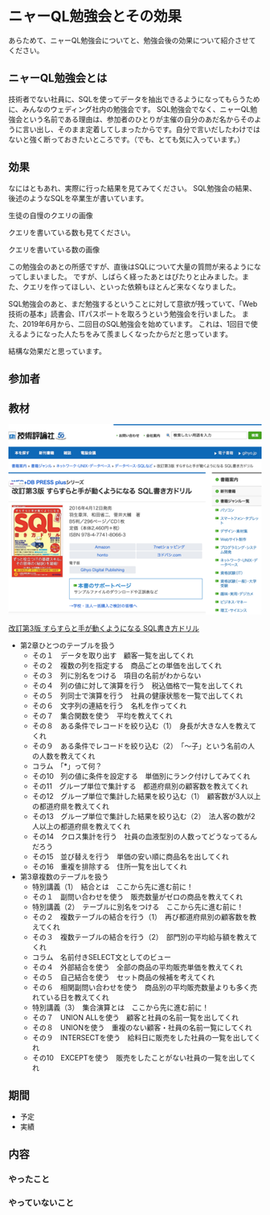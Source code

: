 # ニャーQL勉強会とその効果

あらためて、ニャーQL勉強会についてと、勉強会後の効果について紹介させてください。

## ニャーQL勉強会とは

技術者でない社員に、SQLを使ってデータを抽出できるようになってもらうために、みんなのウェディング社内の勉強会です。
SQL勉強会でなく、ニャーQL勉強会という名前である理由は、参加者のひとりが主催の自分のあだ名からそのように言い出し、そのまま定着してしまったからです。自分で言いだしたわけではないと強く断っておきたいところです。（でも、とても気に入っています。）

## 効果

なにはともあれ、実際に行った結果を見てみてください。
SQL勉強会の結果、後述のようなSQLを卒業生が書いています。

生徒の自慢のクエリの画像

クエリを書いている数も見てください。

クエリを書いている数の画像

この勉強会のあとの所感ですが、直後はSQLについて大量の質問が来るようになってしまいました。
ですが、しばらく経ったあとはぴたりと止みました。また、クエリを作ってほしい、といった依頼もほとんど来なくなりました。

SQL勉強会のあと、まだ勉強するということに対して意欲が残っていて、「Web技術の基本」読書会、ITパスポートを取ろうという勉強会を行いました。
また、2019年6月から、二回目のSQL勉強会を始めています。
これは、1回目で使えるようになった人たちをみて羨ましくなったからだと思っています。

結構な効果だと思っています。

## 参加者

## 教材

![改訂第3版 すらすらと手が動くようになる SQL書き方ドリル](../images/1_02_about_meowql_and_result/sql_drill.png)

[改訂第3版 すらすらと手が動くようになる SQL書き方ドリル](https://gihyo.jp/book/2016/978-4-7741-8066-3)

- 第2章ひとつのテーブルを扱う
  - その１　データを取り出す　顧客一覧を出してくれ
  - その２　複数の列を指定する　商品ごとの単価を出してくれ
  - その３　列に別名をつける　項目の名前がわからない
  - その４　列の値に対して演算を行う　税込価格で一覧を出してくれ
  - その５　列同士で演算を行う　社員の健康状態を一覧で出してくれ
  - その６　文字列の連結を行う　名札を作ってくれ
  - その７　集合関数を使う　平均を教えてくれ
  - その８　ある条件でレコードを絞り込む（1）　身長が大きな人を教えてくれ
  - その９　ある条件でレコードを絞り込む（2）　「〜子」という名前の人の人数を教えてくれ
  - コラム　「*」って何？
  - その10　列の値に条件を設定する　単価別にランク付けしてみてくれ
  - その11　グループ単位で集計する　都道府県別の顧客数を教えてくれ
  - その12　グループ単位で集計した結果を絞り込む（1）　顧客数が3人以上の都道府県を教えてくれ
  - その13　グループ単位で集計した結果を絞り込む（2）　法人客の数が2人以上の都道府県を教えてくれ
  - その14　クロス集計を行う　社員の血液型別の人数ってどうなってるんだろう
  - その15　並び替えを行う　単価の安い順に商品名を出してくれ
  - その16　重複を排除する　住所一覧を出してくれ
- 第3章複数のテーブルを扱う
  - 特別講義（1）　結合とは　ここから先に進む前に！
  - その１　副問い合わせを使う　販売数量がゼロの商品を教えてくれ
  - 特別講義（2）　テーブルに別名をつける　ここから先に進む前に！
  - その２　複数テーブルの結合を行う（1）　再び都道府県別の顧客数を教えてくれ
  - その３　複数テーブルの結合を行う（2）　部門別の平均給与額を教えてくれ
  - コラム　名前付きSELECT文としてのビュー
  - その４　外部結合を使う　全部の商品の平均販売単価を教えてくれ
  - その５　自己結合を使う　セット商品の候補を考えてくれ
  - その６　相関副問い合わせを使う　商品別の平均販売数量よりも多く売れている日を教えてくれ
  - 特別講義（3）　集合演算とは　ここから先に進む前に！
  - その７　UNION ALLを使う　顧客と社員の名前一覧を出してくれ
  - その８　UNIONを使う　重複のない顧客・社員の名前一覧にしてくれ
  - その９　INTERSECTを使う　給料日に販売をした社員の一覧を出してくれ
  - その10　EXCEPTを使う　販売をしたことがない社員の一覧を出してくれ

## 期間

- 予定
- 実績

## 内容

### やったこと

### やっていないこと
